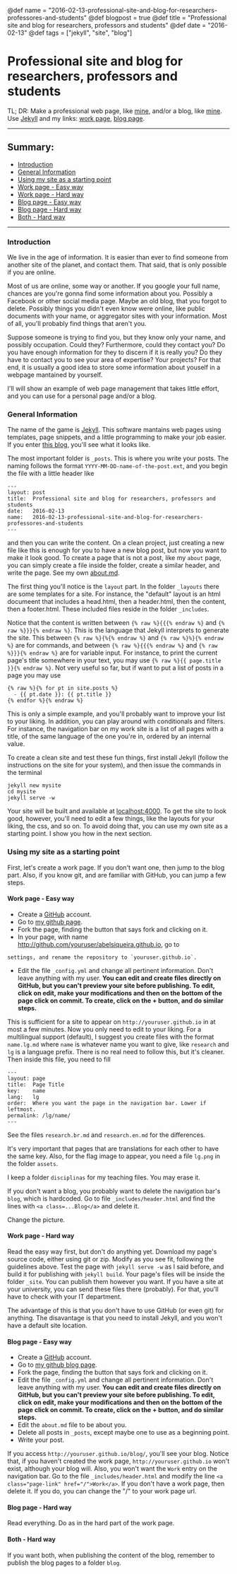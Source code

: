 @def name = "2016-02-13-professional-site-and-blog-for-researchers-professores-and-students"
@def blogpost = true
@def title = "Professional site and blog for researchers, professors and students"
@def date = "2016-02-13"
@def tags = ["jekyll", "site", "blog"]

# Professional site and blog for researchers, professors and students


TL; DR: Make a professional web page, like [mine](/blog//../),
and/or a blog, like [mine](/blog/). Use
[Jekyll](https://jekyllrb.com/) and my links:
[work page](http://github.com/abelsiqueira/abelsiqueira.github.io),
[blog page](http://github.com/abelsiqueira/blog).

---

## Summary:

 - [Introduction](#introduction)
 - [General Information](#general-information)
 - [Using my site as a starting point](#using-my-site-as-a-starting-point)
 - [Work page - Easy way](#work-page---easy-way)
 - [Work page - Hard way](#work-page---hard-way)
 - [Blog page - Easy way](#blog-page---easy-way)
 - [Blog page - Hard way](#blog-page---hard-way)
 - [Both - Hard way](#both---hard-way)

---

### Introduction

We live in the age of information.
It is easier than ever to find someone from another site of the planet, and
contact them.
That said, that is only possible if you are online.

Most of us are online, some way or another. If you google your full name,
chances are you're gonna find some information about you. Possibly a Facebook or
other social media page.
Maybe an old blog, that you forgot to delete.
Possibly things you didn't even know were online, like public documents with
your name, or aggregator sites with your information.
Most of all, you'll probably find things that aren't you.

Suppose someone is trying to find you, but they know only your name, and
possibly occupation. Could they?
Furthermore, could they contact you?
Do you have enough information for they to discern if it is really you?
Do they have to contact you to see your area of expertise? Your projects?
For that end, it is usually a good idea to store some information about youself
in a webpage mantained by yourself.

I'll will show an example of web page management that takes little effort, and
you can use for a personal page and/or a blog.

### General Information

The name of the game is
[Jekyll](https://jekyllrb.com/). This software mantains web pages using
templates, page snippets, and a little programming to make your job easier.
If you enter [this blog](http://github.com/abelsiqueira/blog), you'll see what
it looks like.

The most important folder is `_posts`. This is where you write your posts. The
naming follows the format `YYYY-MM-DD-name-of-the-post.ext`, and you begin the
file with a little header like

```
---
layout: post
title:  Professional site and blog for researchers, professors and students
date:   2016-02-13
name:   2016-02-13-professional-site-and-blog-for-researchers-professores-and-students
---
```

and then you can write the content.
On a clean project, just creating a new file like this is enough for you to have
a new blog post, but now you want to make it look good.
To create a page that is not a post, like my `about` page, you can simply create
a file inside the folder, create a similar header, and write the page. See my
own
[about.md](https://raw.githubusercontent.com/abelsiqueira/blog/gh-pages/about.md).

The first thing you'll notice is the `layout` part. In the folder `_layouts`
there are some templates for a site. For instance, the "default" layout is an
html documeent that includes a head.html, then a header.html, then the content,
then a footer.html. These included files reside in the folder `_includes`.

Notice that the content is written between
`{% raw %}{{{% endraw %}` and `{% raw %}}}{% endraw %}`. This is the language
that Jekyll interprets to generate the site. This between
`{% raw %}{%{% endraw %}` and `{% raw %}%}{% endraw %}` are for
commands, and between
`{% raw %}{{{% endraw %}` and `{% raw %}}}{% endraw %}` are for variable input.
For instance, to print the current page's title somewhere in your text, you may
use `{% raw %}{{ page.title }}{% endraw %}`. Not very useful so far, but if want
to put a list of posts in a page you may use

```
{% raw %}{% for pt in site.posts %}
  - {{ pt.date }}: {{ pt.title }}
{% endfor %}{% endraw %}
```

This is only a simple example, and you'll probably want to improve your list to
your liking.
In addition, you can play around with conditionals and filters. For instance,
the navigation bar on my work site is a list of all pages with a title, of the
same language of the one you're in, ordered by an internal value.

To create a clean site and test these fun things, first install Jekyll (follow
the instructions on the site for your system), and then issue the commands in
the terminal

```
jekyll new mysite
cd mysite
jekyll serve -w
```

Your site will be built and available at
[localhost:4000](http://localhost:4000).
To get the site to look good, however, you'll need to edit a few things, like
the layouts for your liking, the css, and so on.
To avoid doing that, you can use my own site as a starting point. I show you how
in the next section.

### Using my site as a starting point

First, let's create a work page. If you don't want one, then jump to the blog
part.
Also, if you know git, and are familiar with GitHub, you can jump a few steps.

#### Work page - Easy way

 - Create a [GitHub](http://github.com) account.
 - Go to [my github page](http://github.com/abelsiqueira/abelsiqueira.github.io).
 - Fork the page, finding the button that says fork and clicking on it.
 - In your page, with name http://github.com/youruser/abelsiqueira.github.io, go to
```
settings, and rename the repository to `youruser.github.io`.
```
 - Edit the file `_config.yml` and change all pertinent information. Don't leave
   anything with my user.
   **You can edit and create files directly on GitHub, but you can't preview
   your site before publishing. To edit, click on edit, make your modifications
   and then on the bottom of the page click on commit. To create, click on the +
   button, and do similar steps.**

This is sufficient for a site to appear on `http://youruser.github.io` in at
most a few minutes. Now you only need to edit to your liking.
For a multilingual support (default), I suggest you create files with the format
`name.lg.md` where `name` is whatever name you want to give, like `research` and
`lg` is a language prefix. There is no real need to follow this, but it's
cleaner.
Then inside this file, you need to fill
```
---
layout: page
title:  Page Title
key:    name
lang:   lg
order:  Where you want the page in the navigation bar. Lower if leftmost.
permalink: /lg/name/
---
```
See the files `research.br.md` and `research.en.md` for the differences.

It's very important that pages that are translations for each other to have the
same key. Also, for the flag image to appear, you need a file `lg.png` in the
folder `assets`.

I keep a folder `disciplinas` for my teaching files. You may erase it.

If you don't want a blog, you probably want to delete the navigation bar's
`blog`, which is hardcoded. Go to file `_includes/header.html` and find the
lines with `<a class=...Blog</a>` and delete it.

Change the picture.

#### Work page - Hard way

Read the easy way first, but don't do anything yet.
Download my page's source code, either using git or zip.
Modify as you see fit, following the guidelines above.
Test the page with `jekyll serve -w` as I said before, and build it for
publishing with `jekyll build`.
Your page's files will be inside the folder `_site`.
You can publish them however you want. If you have a site at your university,
you can send these files there (probably). For that, you'll have to check with
your IT department.

The advantage of this is that you don't have to use GitHub (or even git) for
anything. The disavantage is that you need to install Jekyll, and you won't have
a default site location.

#### Blog page - Easy way

 - Create a [GitHub](http://github.com) account.
 - Go to [my github blog page](http://github.com/abelsiqueira/blog).
 - Fork the page, finding the button that says fork and clicking on it.
 - Edit the file `_config.yml` and change all pertinent information. Don't leave
   anything with my user.
   **You can edit and create files directly on GitHub, but you can't preview
   your site before publishing. To edit, click on edit, make your modifications
   and then on the bottom of the page click on commit. To create, click on the +
   button, and do similar steps.**
 - Edit the `about.md` file to be about you.
 - Delete all posts in `_posts`, except maybe one to use as a beginning point.
 - Write your post.

If you access `http://youruser.github.io/blog/`, you'll see your blog. Notice
that, if you haven't created the work page, `http://youruser.github.io` won't
exist, although your blog will.
Also, you won't want the `Work` entry on the navigation bar.
Go to the file `_includes/header.html` and modify the line
`<a class="page-link" href="/">Work</a>`.
If you don't have a work page, then delete it.
If you do, you can change the "/" to your work page url.

#### Blog page - Hard way

Read everything. Do as in the hard part of the work page.

#### Both - Hard way

If you want both, when publishing the content of the blog, remember to publish
the blog pages to a folder `blog`.
